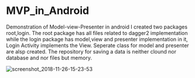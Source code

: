 # MVP_in_Android

Demonstration of Model-view-Presenter in android
I created two packages root,login. The root package has all files related to dagger2 implementation while the login package has model,view and presenter implementation in it,
Login Activity implements the View. Seperate class for model and presenter are alsp created. The repository for saving a data is neither clound nor database and nor files but memory.

![screenshot_2018-11-26-15-23-53](https://user-images.githubusercontent.com/43717814/49008665-374a4900-f190-11e8-9a0d-a5203faec432.png)

